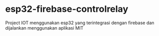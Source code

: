# esp32-firebase-controlrelay
 Project IOT menggunakan esp32 yang terintegrasi dengan firebase dan dijalankan menggunakan aplikasi MIT
